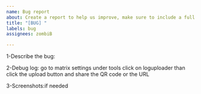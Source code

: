 ```yaml
---
name: Bug report
about: Create a report to help us improve, make sure to include a full debug log. 
title: "[BUG] "
labels: bug
assignees: zombiB

---
```


1-Describe the bug:

2-Debug log:
go to matrix settings
under tools click on loguploader
than click the upload button
and share the QR code or the URL 


3-Screenshots:if needed


